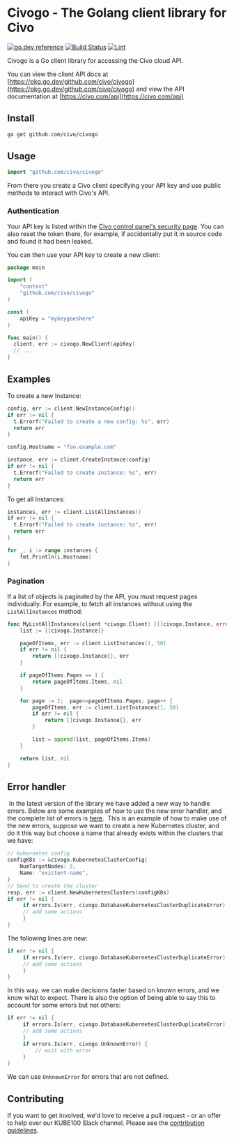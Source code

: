 # Civogo - The Golang client library for Civo

[![go.dev reference](https://img.shields.io/badge/go.dev-reference-007d9c?logo=go&logoColor=white&style=flat-square)](https://pkg.go.dev/github.com/civo/civogo?tab=doc)
[![Build Status](https://github.com/civo/civogo/workflows/Test/badge.svg)](https://github.com/civo/civogo/actions)
[![Lint](https://github.com/civo/civogo/workflows/Lint/badge.svg)](https://github.com/civo/civogo/actions)

Civogo is a Go client library for accessing the Civo cloud API.

You can view the client API docs at [https://pkg.go.dev/github.com/civo/civogo](https://pkg.go.dev/github.com/civo/civogo) and view the API documentation at [https://civo.com/api](https://civo.com/api)


## Install

```sh
go get github.com/civo/civogo
```

## Usage

```go
import "github.com/civo/civogo"
```

From there you create a Civo client specifying your API key and use public methods to interact with Civo's API.

### Authentication

Your API key is listed within the [Civo control panel's security page](https://www.civo.com/account/security). You can also reset the token there, for example, if accidentally put it in source code and found it had been leaked.

You can then use your API key to create a new client:

```go
package main

import (
	"context"
	"github.com/civo/civogo"
)

const (
    apiKey = "mykeygoeshere"
)

func main() {
  client, err := civogo.NewClient(apiKey)
  // ...
}
```

## Examples

To create a new Instance:

```go
config, err := client.NewInstanceConfig()
if err != nil {
  t.Errorf("Failed to create a new config: %s", err)
  return err
}

config.Hostname = "foo.example.com"

instance, err := client.CreateInstance(config)
if err != nil {
  t.Errorf("Failed to create instance: %s", err)
  return err
}
```

To get all Instances:

```go
instances, err := client.ListAllInstances()
if err != nil {
  t.Errorf("Failed to create instance: %s", err)
  return err
}

for _, i := range instances {
    fmt.Println(i.Hostname)
}
```

### Pagination

If a list of objects is paginated by the API, you must request pages individually. For example, to fetch all instances without using the `ListAllInstances` method:

```go
func MyListAllInstances(client *civogo.Client) ([]civogo.Instance, error) {
    list := []civogo.Instance{}

    pageOfItems, err := client.ListInstances(1, 50)
    if err != nil {
        return []civogo.Instance{}, err
    }

    if pageOfItems.Pages == 1 {
        return pageOfItems.Items, nil
    }

    for page := 2;  page<=pageOfItems.Pages; page++ {
        pageOfItems, err := client.ListInstances(1, 50)
        if err != nil {
            return []civogo.Instance{}, err
        }

        list = append(list, pageOfItems.Items)
    }

    return list, nil
}
```

## Error handler
​
In the latest version of the library we have added a new way to handle errors.
Below are some examples of how to use the new error handler, and the complete list of errors is [here](errors.go).
​
This is an example of how to make use of the new errors, suppose we want to create a new Kubernetes cluster, and do it this way but choose a name that already exists within the clusters that we have:
​
```go
// kubernetes config
configK8s := &civogo.KubernetesClusterConfig{
    NumTargetNodes: 5,
    Name: "existent-name",
}
// Send to create the cluster
resp, err := client.NewKubernetesClusters(configK8s)
if err != nil {
     if errors.Is(err, civogo.DatabaseKubernetesClusterDuplicateError) {
     // add some actions
     }
}
```
The following lines are new:
​
```go
if err != nil {
     if errors.Is(err, civogo.DatabaseKubernetesClusterDuplicateError) {
     // add some actions
     }
}
```
In this way. we can make decisions faster based on known errors, and we know what to expect. There is also the option of being able to say this to account for some errors but not others:
​
```go
if err != nil {
     if errors.Is(err, civogo.DatabaseKubernetesClusterDuplicateError) {
     // add some actions
     }
     if errors.Is(err, civogo.UnknownError) {
         // exit with error
     }
}
```
We can use `UnknownError` for errors that are not defined.

## Contributing

If you want to get involved, we'd love to receive a pull request - or an offer to help over our KUBE100 Slack channel. Please see the [contribution guidelines](CONTRIBUTING.md).
